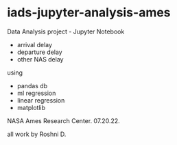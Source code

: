# iads-jupyter-analysis-ames

Data Analysis project - Jupyter Notebook 

- arrival delay
- departure delay
- other NAS delay

using 

- pandas db
- ml regression
- linear regression
- matplotlib

NASA Ames Research Center. 07.20.22. 

all work by Roshni D.
